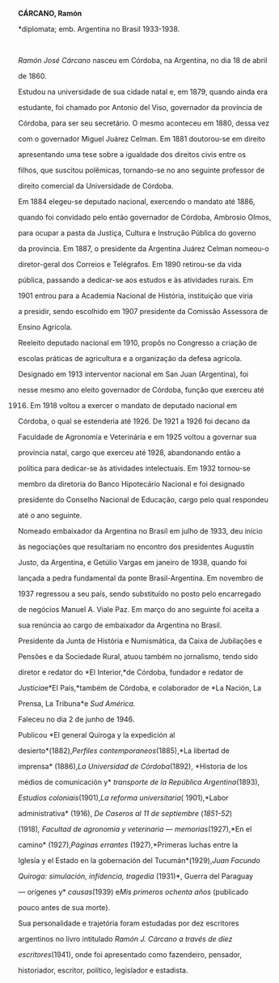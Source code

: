 **CÁRCANO, Ramón**



\*diplomata; emb. Argentina no Brasil 1933-1938.



 



*Ramón José Cárcano* nasceu em Córdoba, na Argentina, no dia 18 de abril

de 1860.



Estudou na universidade de sua cidade natal e, em 1879, quando ainda era

estudante, foi chamado por Antonio del Viso, governador da província de

Córdoba, para ser seu secretário. O mesmo aconteceu em 1880, dessa vez

com o governador Miguel Juárez Celman. Em 1881 doutorou-se em direito

apresentando uma tese sobre a igualdade dos direitos civis entre os

filhos, que suscitou polêmicas, tornando-se no ano seguinte professor de

direito comercial da Universidade de Córdoba.



Em 1884 elegeu-se deputado nacional, exercendo o mandato até 1886,

quando foi convidado pelo então governador de Córdoba, Ambrosio Olmos,

para ocupar a pasta da Justiça, Cultura e Instrução Pública do governo

da província. Em 1887, o presidente da Argentina Juárez Celman nomeou-o

diretor-geral dos Correios e Telégrafos. Em 1890 retirou-se da vida

pública, passando a dedicar-se aos estudos e às atividades rurais. Em

1901 entrou para a Academia Nacional de História, instituição que viria

a presidir, sendo escolhido em 1907 presidente da Comissão Assessora de

Ensino Agrícola.



Reeleito deputado nacional em 1910, propôs no Congresso a criação de

escolas práticas de agricultura e a organização da defesa agrícola.

Designado em 1913 interventor nacional em San Juan (Argentina), foi

nesse mesmo ano eleito governador de Córdoba, função que exerceu até

1916. Em 1918 voltou a exercer o mandato de deputado nacional em

Córdoba, o qual se estenderia até 1926. De 1921 a 1926 foi decano da

Faculdade de Agronomia e Veterinária e em 1925 voltou a governar sua

província natal, cargo que exerceu até 1928, abandonando então a

política para dedicar-se às atividades intelectuais. Em 1932 tornou-se

membro da diretoria do Banco Hipotecário Nacional e foi designado

presidente do Conselho Nacional de Educação, cargo pelo qual respondeu

até o ano seguinte.



Nomeado embaixador da Argentina no Brasil em julho de 1933, deu início

às negociações que resultariam no encontro dos presidentes Augustín

Justo, da Argentina, e Getúlio Vargas em janeiro de 1938, quando foi

lançada a pedra fundamental da ponte Brasil-Argentina. Em novembro de

1937 regressou a seu país, sendo substituído no posto pelo encarregado

de negócios Manuel A. Viale Paz. Em março do ano seguinte foi aceita a

sua renúncia ao cargo de embaixador da Argentina no Brasil.



Presidente da Junta de História e Numismática, da Caixa de Jubilações e

Pensões e da Sociedade Rural, atuou também no jornalismo, tendo sido

diretor e redator do *El Interior,*de Córdoba, fundador e redator de

*Justicia*e*EI País,*também de Córdoba, e colaborador de *La Nación, La

Prensa, La Tribuna*e *Sud América.*



Faleceu no dia 2 de junho de 1946.



Publicou *El general Quiroga y la expedición al

desierto*(1882),*Perfiles contemporaneos*(1885),*La libertad de

imprensa* (1886),*La Universidad de Córdoba*(1892), *Historia de los

médios de comunicación y* *transporte de la República Argentina*(1893),

*Estudios coloniais*(1901),*La reforma universitaria*( 1901),*Labor

administrativa* (1916), *De Caseros al 11 de septiembre* (*1851-52*)

(1918)*, Facultad de agronomia y* *veterinaria — memorias*(1927),*En el

camino* (1927),*Páginas errantes* (1927),*Primeras luchas entre la

Iglesia y el Estado en la gobernación del Tucumán*(1929),*Juan Facundo*

*Quiroga: simulación, infidencia, tragedia* (1931)*, Guerra del Paraguay

— orígenes y* *causas*(1939) e*Mis primeros ochenta años* (publicado

pouco antes de sua morte).



Sua personalidade e trajetória foram estudadas por dez escritores

argentinos no livro intitulado *Ramón J. Cárcano a través de diez*

*escritores*(1941), onde foi apresentado como fazendeiro, pensador,

historiador, escritor, político, legislador e estadista.



 



 



